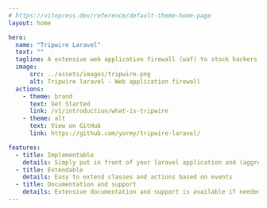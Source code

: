 ```yaml
---
# https://vitepress.dev/reference/default-theme-home-page
layout: home

hero:
  name: "Tripwire Laravel"
  text: ""
  tagline: A extensive web application firewall (waf) to stock hackers in their tracks
  image:
      src: ../assets/images/tripwire.png
      alt: Tripwire laravel - Web application firewall
  actions:
    - theme: brand
      text: Get Started
      link: /v1/introduction/what-is-tripwire
    - theme: alt
      text: View on GitHub
      link: https://github.com/yormy/tripwire-laravel/

features:
  - title: Implementable
    details: Simply put in front of your laravel application and (aggressively) stop hackers
  - title: Extendable
    details: Easy to extend classes and actions based on events
  - title: Documentation and support
    details: Extensive documentation and support is available if needed
---
```

